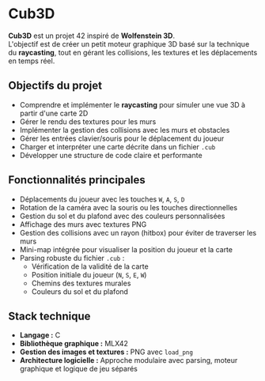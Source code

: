 # Cub3D

**Cub3D** est un projet 42 inspiré de **Wolfenstein 3D**.  
L'objectif est de créer un petit moteur graphique 3D basé sur la technique du **raycasting**, tout en gérant les collisions, les textures et les déplacements en temps réel.

## Objectifs du projet
- Comprendre et implémenter le **raycasting** pour simuler une vue 3D à partir d'une carte 2D  
- Gérer le rendu des textures pour les murs  
- Implémenter la gestion des collisions avec les murs et obstacles  
- Gérer les entrées clavier/souris pour le déplacement du joueur  
- Charger et interpréter une carte décrite dans un fichier `.cub`  
- Développer une structure de code claire et performante

## Fonctionnalités principales
- Déplacements du joueur avec les touches `W`, `A`, `S`, `D`  
- Rotation de la caméra avec la souris ou les touches directionnelles  
- Gestion du sol et du plafond avec des couleurs personnalisées  
- Affichage des murs avec textures PNG  
- Gestion des collisions avec un rayon (hitbox) pour éviter de traverser les murs  
- Mini-map intégrée pour visualiser la position du joueur et la carte  
- Parsing robuste du fichier `.cub` :
  - Vérification de la validité de la carte
  - Position initiale du joueur (`N`, `S`, `E`, `W`)
  - Chemins des textures murales
  - Couleurs du sol et du plafond

## Stack technique
- **Langage :** C  
- **Bibliothèque graphique :** MLX42  
- **Gestion des images et textures :** PNG avec `load_png`  
- **Architecture logicielle :** Approche modulaire avec parsing, moteur graphique et logique de jeu séparés

